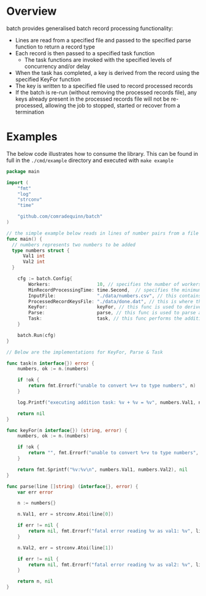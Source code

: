 # Overview

batch provides generalised batch record processing functionality:

* Lines are read from a specified file and passed to the specified parse function to return a record type
* Each record is then passed to a specified task function
  * The task functions are invoked with the specified levels of concurrency and/or delay
* When the task has completed, a key is derived from the record using the specified KeyFor function
* The key is written to a specified file used to record processed records
* If the batch is re-run (without removing the processed records file), any keys already present in the processed records file will not be re-processed, allowing the job to stopped, started or recover from a termination

# Examples

The below code illustrates how to consume the library. This can be found in full in the `./cmd/example` directory and executed with `make example`

```go
package main

import (
	"fmt"
	"log"
	"strconv"
	"time"

	"github.com/comradequinn/batch"
)

// the simple example below reads in lines of number pairs from a file and adds each pair together, logging the result to stdout
func main() {
  // numbers represents two numbers to be added
  type numbers struct {
	  Val1 int
	  Val2 int
  }

	cfg := batch.Config{
		Workers:                 10, // specifies the number of workers processng the record
		MinRecordProcessingTime: time.Second,  // specifies the minimum execution time required for each record a worker processes
		InputFile:               "./data/numbers.csv", // this contains series of lines numbers to be added in the format "1,2"
		ProcessedRecordKeysFile: "./data/done.dat", // this is where the keys of processed number records will be written so the job can be stopped and restarted safely
		KeyFor:                  keyFor, // this func is used to derive a key from a number type
		Parse:                   parse, // this func is used to parse a record from 
		Task:                    task, // this func performs the addition of the numnbers and the logging
	}

	batch.Run(cfg)
}

// Below are the implementations for KeyFor, Parse & Task

func task(n interface{}) error {
	numbers, ok := n.(numbers)

	if !ok {
		return fmt.Errorf("unable to convert %+v to type numbers", n)
	}

	log.Printf("executing addition task: %v + %v = %v", numbers.Val1, numbers.Val2, numbers.Val1+numbers.Val2)

	return nil
}

func keyFor(n interface{}) (string, error) {
	numbers, ok := n.(numbers)

	if !ok {
		return "", fmt.Errorf("unable to convert %+v to type numbers", n)
	}

	return fmt.Sprintf("%v:%v\n", numbers.Val1, numbers.Val2), nil
}

func parse(line []string) (interface{}, error) {
	var err error

	n := numbers{}

	n.Val1, err = strconv.Atoi(line[0])

	if err != nil {
		return nil, fmt.Errorf("fatal error reading %v as val1: %v", line[0], err)
	}

	n.Val2, err = strconv.Atoi(line[1])

	if err != nil {
		return nil, fmt.Errorf("fatal error reading %v as val2: %v", line[1], err)
	}

	return n, nil
}

```



